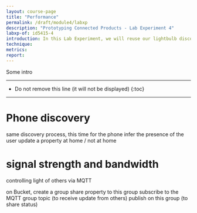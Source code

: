 ```yaml
---
layout: course-page
title: "Performance"
permalink: /draft/module4/labxp
description: "Prototyping Connected Products - Lab Experiment 4"
labxp-of: id5415-4
introduction: In this Lab Experiment, we will reuse our lightbulb discovery function to detect smartphone on the network. It will provide an indicator 'at home' and 'away from home'. We will also explore the capabilities  wireless network infrastructure as a sensor to detect the presence of someone at home.we will test the capabilities of a network.
technique:
metrics:
report:
---
```


Some intro

---

* Do not remove this line (it will not be displayed)
{:toc}

---


# Phone discovery


same discovery process, this time for the phone
infer the presence of the user
update a property at home / not at home


# signal strength and bandwidth



controlling light of others via MQTT



on Bucket, create a group
	share property to this group
	subscribe to the MQTT group topic (to receive update from others)
	publish on this group (to share status)